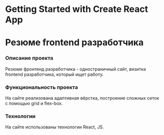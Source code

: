 # Getting Started with Create React App
# Резюме frontend разработчика

### Описание проекта
Резюме фронтенд разработчика - одностраничный сайт, визитка frontend разработчика, который ищет работу.
### Функциональность проекта
На сайте реализована адаптивная вёрстка, построение сложных сеток с помощью grid и flex-box.
### Технологии
На сайте использованы технологии React, JS.
